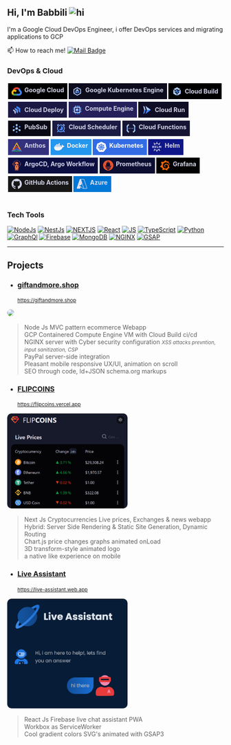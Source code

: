 ## Hi, I'm Babbili <img src="https://user-images.githubusercontent.com/1303154/88677602-1635ba80-d120-11ea-84d8-d263ba5fc3c0.gif" width="auto" height="18px" alt="hi">

I'm a Google Cloud DevOps Engineer, i offer DevOps services and migrating applications to GCP

📫 How to reach me! [![Mail Badge](https://img.shields.io/badge/-babbili.dxb@gmail.com-ffffff?style=flat&labelColor=ffffff&logo=gmail&logoColor=ff3838)](mailto:babbili.dxb@gmail.com)


### DevOps & Cloud



 <div align="left" style="display: flex; flex-wrap: wrap; align-items: center;" >


<div style="display:flex; gap:.4rem; padding:.4rem .5rem; background-color:#000; max-width:fit-content; font-weight: bold; color: hsl(236, 30%, 86%); margin: 0.2rem 0.1rem"><svg xmlns="http://www.w3.org/2000/svg" width="24" height="24" viewBox="0 0 333334 268125" shape-rendering="geometricPrecision" text-rendering="geometricPrecision" image-rendering="optimizeQuality" fill-rule="evenodd" clip-rule="evenodd"><path d="M212126 74104l10677 183 29010-29011 1406-12291C229395 11715 198568-27 166631 1 106527 1 55798 40897 40782 96293c3167-2209 9937-552 9937-552l57969-9531s2979-4932 4489-4687c13706-15059 33128-23638 53489-23630 17188 36 33021 6109 45459 16156v56h1z" fill="#ea4335"/><path d="M292553 96355c-6735-24844-20615-46781-39349-63422l-41078 41078c16459 13281 27016 33604 27016 56354v7250c19984 0 36219 16271 36219 36219 0 19984-16271 36219-36219 36219h-72438l-7250 7292v43469l7250 7213h72438c51989-73 94115-42198 94193-94187-37-32057-16146-60417-40781-77479v-5z" fill="#4285f4"/><path d="M94193 268125h72396v-58020H94193c-5144 1-10227-1104-14906-3240l-10453 3203-29010 29010-2541 9792c16348 12472 36343 19224 56906 19214l5 41z" fill="#34a853"/><path d="M94193 79688C42204 79813 73 121938 0 173928c0 30589 14652 57787 37323 75016l41999-42000c-12984-5856-21337-18772-21349-33016 0-19984 16271-36219 36219-36219 14687 0 27313 8854 33021 21355l42000-42000c-17224-22672-44427-37323-75015-37323l-5-53z" fill="#fbbc05"/></svg>Google Cloud</div>

<div style="display:flex; gap:.4rem; padding:.4rem .5rem; background-color: hsl(241, 42%, 8%); max-width:fit-content; font-weight: bold; color: hsl(236, 30%, 86%); margin: 0.2rem 0.1rem"><svg xmlns="http://www.w3.org/2000/svg" width="24px" height="24px" viewBox="0 0 24 24"><title>Google Kubernetes Engine</title><g data-name="Product Icons"><g ><polygon fill="#4285f4" points="14.68 13.06 19.23 15.69 19.23 16.68 14.29 13.83 14.68 13.06"/><polygon fill="#669df6" points="9.98 13.65 4.77 16.66 4.45 15.86 9.53 12.92 9.98 13.65"/><rect fill="#aecbfa" x="11.55" y="3.29" width="0.86" height="5.78"/><path fill="#aecbfa" d="M3.25,7V17L12,22l8.74-5V7L12,2Zm15.63,8.89L12,19.78,5.12,15.89V8.11L12,4.22l6.87,3.89v7.78Z"/><polygon fill="#aecbfa" points="11.98 11.5 15.96 9.21 11.98 6.91 8.01 9.21 11.98 11.5"/><polygon fill="#669df6" points="11.52 12.3 7.66 10.01 7.66 14.6 11.52 16.89 11.52 12.3"/><polygon fill="#4285f4" points="12.48 12.3 12.48 16.89 16.34 14.6 16.34 10.01 12.48 12.3"/></g></g></svg>Google Kubernetes Engine</div>

<div style="display:flex; align-items: center; gap:.4rem; padding:.4rem .5rem; background-color:#000; max-width:fit-content; font-weight: bold; color: hsl(236, 30%, 86%); margin: 0.2rem 0.1rem"><svg xmlns="http://www.w3.org/2000/svg" width="24px" height="24px" viewBox="0 0 24 24"><title>Google Cloud Build ci/cd</title><g data-name="Product Icons"><g ><g ><g ><polygon fill="#4285f4" points="12.15 16.24 15.67 14.21 15.67 10.15 14.49 9.46 10.97 15.56 12.15 16.24"/><polygon fill="#669df6" points="8.63 10.15 8.63 14.21 9.81 14.89 13.34 8.8 12.15 8.11 8.63 10.15"/></g></g></g><polygon fill="#aecbfa" points="11.46 17.45 7.24 15.01 7.24 10.15 3.49 7.98 3.49 17.18 11.46 21.78 11.46 17.45"/><polygon fill="#aecbfa" points="7.93 8.95 12.15 6.51 16.37 8.95 20.13 6.78 12.15 2.17 4.17 6.78 7.93 8.95"/><polygon fill="#aecbfa" points="17.06 15.01 12.84 17.45 12.84 21.78 20.82 17.18 20.82 7.98 17.06 10.15 17.06 15.01"/></g></svg>Cloud Build</div>



<div style="display:flex; align-items: center; gap:.4rem; padding:.4rem .5rem; background-color: hsl(246, 48%, 18%); max-width:fit-content; font-weight: bold; color: hsl(236, 30%, 86%); margin: 0.2rem 0.1rem"><svg xmlns="http://www.w3.org/2000/svg" width="24px" height="24px" viewBox="0 0 24 24"><title>Google Cloud Deploy Delivery Pipelines</title>
    <polygon points="20.39 18.24 20.39 8 11.52 2.89 11.52 7.55 16.37 10.32 16.35 15.91 20.39 18.24" style="fill:#4285f4"/>
    <polygon points="14.79 19.86 14.79 11.23 7.33 6.92 7.33 10.94 11.34 13.23 11.32 17.85 14.79 19.86" style="fill:#669df6"/>
    <polygon points="9.76 21.15 9.76 14.14 3.69 10.64 3.69 14 6.86 15.81 6.84 19.47 9.76 21.15" style="fill:#aecbfa"/>
</svg>Cloud Deploy</div>



<div style="display:flex; gap:.4rem; padding:.4rem .5rem; background-color: hsl(246, 48%, 24%); max-width:fit-content; font-weight: bold; color: hsl(236, 30%, 86%); margin: 0.2rem 0.1rem"><svg xmlns="http://www.w3.org/2000/svg" width="24px" height="24px" viewBox="0 0 24 24"><title>Google Compute Engine</title><g data-name="Product Icons"><rect fill="#aecbfa" x="9" y="9" width="6" height="6"/><rect fill="#669df6" x="11" y="2" width="2" height="4"/><rect fill="#669df6" x="7" y="2" width="2" height="4"/><rect fill="#669df6" x="15" y="2" width="2" height="4"/><rect fill="#4285f4" x="11" y="18" width="2" height="4"/><rect fill="#4285f4" x="7" y="18" width="2" height="4"/><rect fill="#4285f4" x="15" y="18" width="2" height="4"/><rect fill="#4285f4" x="19" y="10" width="2" height="4" transform="translate(8 32) rotate(-90)"/><rect fill="#4285f4" x="19" y="14" width="2" height="4" transform="translate(4 36) rotate(-90)"/><rect fill="#4285f4" x="19" y="6" width="2" height="4" transform="translate(12 28) rotate(-90)"/><rect fill="#669df6" x="3" y="10" width="2" height="4" transform="translate(-8 16) rotate(-90)"/><rect fill="#669df6" x="3" y="14" width="2" height="4" transform="translate(-12 20) rotate(-90)"/><rect fill="#669df6" x="3" y="6" width="2" height="4" transform="translate(-4 12) rotate(-90)"/><path fill="#aecbfa" d="M5,5V19H19V5ZM17,17H7V7H17Z"/><polygon fill="#669df6" points="9 15 15 15 12 12 9 15"/><polygon fill="#4285f4" points="12 12 15 15 15 9 12 12"/></g></svg>Compute Engine</div>


<div style="display:flex; align-items: center; gap:.4rem; padding:.4rem .5rem; background-color: hsl(246, 48%, 10%); max-width:fit-content; font-weight: bold; color: hsl(236, 30%, 86%); margin: 0.2rem 0.1rem"><svg xmlns="http://www.w3.org/2000/svg" width="24px" height="24px" viewBox="0 0 24 24"><title>Serverless Google Cloud Run services, Cloud Run Jobs</title><g data-name="Product Icons"><g ><polygon fill="#aecbfa" points="8.9 2.63 12.02 12 21.38 12 8.9 2.63"/><polygon fill="#4285f4" points="21.38 12 12.02 12 8.9 21.38 21.38 12"/><polygon fill="#4285f4" points="3.44 21.38 6.57 19.81 8.9 12 5.78 12 3.44 21.38"/><polygon fill="#aecbfa" points="3.44 2.63 5.78 12 8.9 12 6.57 4.19 3.44 2.63"/></g></g></svg>Cloud Run</div>

<div style="display:flex; gap:.4rem; padding:.4rem .5rem; background-color: hsl(241, 43%, 6%); max-width:fit-content; font-weight: bold; color: hsl(236, 30%, 86%); margin: 0.2rem 0.1rem"><svg xmlns="http://www.w3.org/2000/svg" xmlns:xlink="http://www.w3.org/1999/xlink" width="24px" height="24px" viewBox="0 0 24 24"><defs><filter id="luminosity-noclip" x="4.64" y="4.19" width="14.73" height="12.76" filterUnits="userSpaceOnUse" color-interpolation-filters="sRGB"><feFlood flood-color="#fff" result="bg"/><feBlend in="SourceGraphic" in2="bg"/></filter><mask id="mask" x="4.64" y="4.19" width="14.73" height="12.76" maskUnits="userSpaceOnUse"><circle filter="url(#luminosity-noclip)" cx="12" cy="12.23" r="3.58"/></mask></defs><title>Google Cloud PubSub realtime streaming messaging system</title><g data-name="Product Icons"><circle fill="#669df6" cx="18.97" cy="8.21" r="1.72"/><circle fill="#669df6" cx="5.03" cy="8.21" r="1.72"/><circle fill="#669df6" cx="12" cy="20.28" r="1.72"/><g mask="url(#mask)"><rect fill="#4285f4" x="14.69" y="10.22" width="1.59" height="8.04" transform="matrix(0.5, -0.87, 0.87, 0.5, -4.59, 20.53)"/><rect fill="#4285f4" x="4.49" y="13.45" width="8.04" height="1.59" transform="translate(-5.98 6.17) rotate(-30)"/><rect fill="#4285f4" x="11.2" y="4.19" width="1.59" height="8.04"/></g><circle fill="#aecbfa" cx="12" cy="12.23" r="2.78"/><circle fill="#aecbfa" cx="5.03" cy="16.25" r="2.19"/><circle fill="#aecbfa" cx="18.97" cy="16.25" r="2.19"/><circle fill="#aecbfa" cx="12" cy="4.19" r="2.19"/></g></svg>PubSub</div>


<div style="display:flex; gap:.4rem; padding:.4rem .5rem; background-color: hsl(241, 43%, 18%); max-width:fit-content; font-weight: bold; color: hsl(236, 30%, 86%); margin: 0.2rem 0.1rem"><svg xmlns="http://www.w3.org/2000/svg" width="24px" height="24px" viewBox="0 0 24 24"><title>Google Cloud Scheduler</title><g data-name="Product Icons"><path fill="#669df6" d="M20,21a1,1,0,0,1-.7-.29l-2-2a1,1,0,0,1,1.41-1.41l2,2a1,1,0,0,1,0,1.41A1,1,0,0,1,20,21Z"/><path fill="#669df6" d="M4,21a1,1,0,0,1-.7-1.71l2-2a1,1,0,0,1,1.42,0,1,1,0,0,1,0,1.41l-2,2A1,1,0,0,1,4,21Z"/><path fill="#4285f4" d="M5.47,17.13,4.25,18.35a11.13,11.13,0,0,0,1.42,1.41l1.22-1.22Z"/><path fill="#4285f4" d="M19.73,18.31l-1-1a1.19,1.19,0,0,0-.23-.16l-1.34,1.34a1.19,1.19,0,0,0,.16.23l1,1A11.13,11.13,0,0,0,19.73,18.31Z"/><g data-name="colored-32/scheduler"><rect fill="none" width="24" height="24"/><g ><g ><path fill="#669df6" d="M12,21a9,9,0,1,1,9-9A9,9,0,0,1,12,21Zm0-2a7,7,0,1,0-7-7A7,7,0,0,0,12,19Z"/><path id="Oval" fill="#4285f4" d="M12,17a5,5,0,0,0,5-5,5,5,0,0,0-5-5v5L7.92,14.91A5,5,0,0,0,12,17Z"/></g></g></g><path fill="#aecbfa" d="M4,6.07a1,1,0,0,1-.71-1.71l2-2a1,1,0,0,1,1.42,0,1,1,0,0,1,0,1.41l-2,2A1,1,0,0,1,4,6.07Z"/><path fill="#aecbfa" d="M20,6.07a1,1,0,0,1-.71-.3l-2-2a1,1,0,0,1,0-1.41,1,1,0,0,1,1.42,0l2,2A1,1,0,0,1,20,6.07Z"/></g></svg>Cloud Scheduler</div>


<div style="display:flex; gap:.4rem; padding:.4rem .5rem; background-color: hsl(241, 43%, 14%); max-width:fit-content; font-weight: bold; color: hsl(236, 30%, 86%); margin: 0.2rem 0.1rem"><svg xmlns="http://www.w3.org/2000/svg" width="24px" height="24px" viewBox="0 0 24 24"><title>Servereless Google Cloud Functions</title><g data-name="Product Icons"><g data-name="colored-32/functions"><g ><polygon fill="#669df6" points="2 15.56 5 18 5 6 2 8.43 2 15.56"/><polygon fill="#4285f4" points="2 10 5 8 5 6 2 10"/><polygon fill="#4285f4" points="5 18 5 16 2 14 5 18"/><polygon fill="#aecbfa" points="8 20 2 14 2 18 6 22 8 20"/></g></g><polygon fill="#aecbfa" points="5.99 2.01 2 6 2.01 10 7.99 4.01 5.99 2.01"/><g data-name="colored-32/functions"><g data-name="Shape"><polygon fill="#669df6" points="22 8.45 19 6.01 19 18.01 22 15.59 22 8.45"/><polygon fill="#4285f4" points="22 14.01 19 16.01 19 18.01 22 14.01"/><polygon fill="#4285f4" points="19 6.01 19 8.01 22 10.01 19 6.01"/><polygon fill="#aecbfa" points="16 4.01 22 10.01 22 6.01 18 2.01 16 4.01"/></g></g><polygon fill="#aecbfa" points="18.01 22 22 18.01 21.99 14.01 16.01 20 18.01 22"/><circle id="Oval" fill="#aecbfa" cx="8" cy="12" r="1"/><circle id="Oval-2" data-name="Oval" fill="#aecbfa" cx="12" cy="12" r="1"/><circle id="Oval-3" data-name="Oval" fill="#aecbfa" cx="15.99" cy="12" r="1"/></g></svg>Cloud Functions</div>



<div style="display:flex; gap:.4rem; padding:.4rem .5rem; background-color: hsl(241, 43%, 34%); max-width:fit-content; font-weight: bold; color: hsl(236, 30%, 86%); margin: 0.2rem 0.1rem"><svg version="1.1" id="Layer_1" xmlns="http://www.w3.org/2000/svg" xmlns:xlink="http://www.w3.org/1999/xlink" x="0px" y="0px" width="24px" height="24px" viewBox="0 0 24 24" style="enable-background:new 0 0 24 24;" xml:space="preserve"><title>Multi-cloud Kubernetes Engine</title>
<polygon fill="#FEBC00" points="6,15.8 12,5.3 18,15.8 23,20.8 23.2,21 23.2,21 12,1.6 0.8,21 0.8,21 1,20.8 "/>
<g>
	<g>
		<polygon fill="#EE3C2B" points="12,9.7 1,20.8 5.6,18.7 12,12.3 18.4,18.7 23,20.8 "/>
	</g>
</g>
<polygon fill="#2BAA4F" points="6,20.6 1.8,22.4 22.2,22.4 18,20.6 "/>
<polygon fill="#3982F8" points="23,20.8 12,15.8 1,20.8 0,22.4 1.8,22.4 12,17.8 22.2,22.4 24,22.4 "/>
</svg>Anthos</div>


<div style="display:flex; gap:.4rem; padding:.4rem .5rem; background-color: #2496ED; max-width:fit-content; font-weight: bold; color: hsl(236, 30%, 97%); margin: 0.2rem 0.1rem"><svg width="24" height="24" viewBox="0 0 24 24" xmlns="http://www.w3.org/2000/svg"><title>Docker</title><path fill="hsl(236, 30%, 97%)" d="M13.983 11.078h2.119a.186.186 0 00.186-.185V9.006a.186.186 0 00-.186-.186h-2.119a.185.185 0 00-.185.185v1.888c0 .102.083.185.185.185m-2.954-5.43h2.118a.186.186 0 00.186-.186V3.574a.186.186 0 00-.186-.185h-2.118a.185.185 0 00-.185.185v1.888c0 .102.082.185.185.185m0 2.716h2.118a.187.187 0 00.186-.186V6.29a.186.186 0 00-.186-.185h-2.118a.185.185 0 00-.185.185v1.887c0 .102.082.185.185.186m-2.93 0h2.12a.186.186 0 00.184-.186V6.29a.185.185 0 00-.185-.185H8.1a.185.185 0 00-.185.185v1.887c0 .102.083.185.185.186m-2.964 0h2.119a.186.186 0 00.185-.186V6.29a.185.185 0 00-.185-.185H5.136a.186.186 0 00-.186.185v1.887c0 .102.084.185.186.186m5.893 2.715h2.118a.186.186 0 00.186-.185V9.006a.186.186 0 00-.186-.186h-2.118a.185.185 0 00-.185.185v1.888c0 .102.082.185.185.185m-2.93 0h2.12a.185.185 0 00.184-.185V9.006a.185.185 0 00-.184-.186h-2.12a.185.185 0 00-.184.185v1.888c0 .102.083.185.185.185m-2.964 0h2.119a.185.185 0 00.185-.185V9.006a.185.185 0 00-.184-.186h-2.12a.186.186 0 00-.186.186v1.887c0 .102.084.185.186.185m-2.92 0h2.12a.185.185 0 00.184-.185V9.006a.185.185 0 00-.184-.186h-2.12a.185.185 0 00-.184.185v1.888c0 .102.082.185.185.185M23.763 9.89c-.065-.051-.672-.51-1.954-.51-.338.001-.676.03-1.01.087-.248-1.7-1.653-2.53-1.716-2.566l-.344-.199-.226.327c-.284.438-.49.922-.612 1.43-.23.97-.09 1.882.403 2.661-.595.332-1.55.413-1.744.42H.751a.751.751 0 00-.75.748 11.376 11.376 0 00.692 4.062c.545 1.428 1.355 2.48 2.41 3.124 1.18.723 3.1 1.137 5.275 1.137.983.003 1.963-.086 2.93-.266a12.248 12.248 0 003.823-1.389c.98-.567 1.86-1.288 2.61-2.136 1.252-1.418 1.998-2.997 2.553-4.4h.221c1.372 0 2.215-.549 2.68-1.009.309-.293.55-.65.707-1.046l.098-.288Z"/></svg>Docker</div>

<div style="display:flex; gap:.4rem; padding:.4rem .5rem; background-color: #326CE5; max-width:fit-content; font-weight: bold; color: #fff; margin: 0.2rem 0.1rem"><svg with="24px" height="24px" viewBox="0 0 24 24" xmlns="http://www.w3.org/2000/svg"><title>Kubernetes</title><path fill="#fff" d="M10.204 14.35l.007.01-.999 2.413a5.171 5.171 0 0 1-2.075-2.597l2.578-.437.004.005a.44.44 0 0 1 .484.606zm-.833-2.129a.44.44 0 0 0 .173-.756l.002-.011L7.585 9.7a5.143 5.143 0 0 0-.73 3.255l2.514-.725.002-.009zm1.145-1.98a.44.44 0 0 0 .699-.337l.01-.005.15-2.62a5.144 5.144 0 0 0-3.01 1.442l2.147 1.523.004-.002zm.76 2.75l.723.349.722-.347.18-.78-.5-.623h-.804l-.5.623.179.779zm1.5-3.095a.44.44 0 0 0 .7.336l.008.003 2.134-1.513a5.188 5.188 0 0 0-2.992-1.442l.148 2.615.002.001zm10.876 5.97l-5.773 7.181a1.6 1.6 0 0 1-1.248.594l-9.261.003a1.6 1.6 0 0 1-1.247-.596l-5.776-7.18a1.583 1.583 0 0 1-.307-1.34L2.1 5.573c.108-.47.425-.864.863-1.073L11.305.513a1.606 1.606 0 0 1 1.385 0l8.345 3.985c.438.209.755.604.863 1.073l2.062 8.955c.108.47-.005.963-.308 1.34zm-3.289-2.057c-.042-.01-.103-.026-.145-.034-.174-.033-.315-.025-.479-.038-.35-.037-.638-.067-.895-.148-.105-.04-.18-.165-.216-.216l-.201-.059a6.45 6.45 0 0 0-.105-2.332 6.465 6.465 0 0 0-.936-2.163c.052-.047.15-.133.177-.159.008-.09.001-.183.094-.282.197-.185.444-.338.743-.522.142-.084.273-.137.415-.242.032-.024.076-.062.11-.089.24-.191.295-.52.123-.736-.172-.216-.506-.236-.745-.045-.034.027-.08.062-.111.088-.134.116-.217.23-.33.35-.246.25-.45.458-.673.609-.097.056-.239.037-.303.033l-.19.135a6.545 6.545 0 0 0-4.146-2.003l-.012-.223c-.065-.062-.143-.115-.163-.25-.022-.268.015-.557.057-.905.023-.163.061-.298.068-.475.001-.04-.001-.099-.001-.142 0-.306-.224-.555-.5-.555-.275 0-.499.249-.499.555l.001.014c0 .041-.002.092 0 .128.006.177.044.312.067.475.042.348.078.637.056.906a.545.545 0 0 1-.162.258l-.012.211a6.424 6.424 0 0 0-4.166 2.003 8.373 8.373 0 0 1-.18-.128c-.09.012-.18.04-.297-.029-.223-.15-.427-.358-.673-.608-.113-.12-.195-.234-.329-.349-.03-.026-.077-.062-.111-.088a.594.594 0 0 0-.348-.132.481.481 0 0 0-.398.176c-.172.216-.117.546.123.737l.007.005.104.083c.142.105.272.159.414.242.299.185.546.338.743.522.076.082.09.226.1.288l.16.143a6.462 6.462 0 0 0-1.02 4.506l-.208.06c-.055.072-.133.184-.215.217-.257.081-.546.11-.895.147-.164.014-.305.006-.48.039-.037.007-.09.02-.133.03l-.004.002-.007.002c-.295.071-.484.342-.423.608.061.267.349.429.645.365l.007-.001.01-.003.129-.029c.17-.046.294-.113.448-.172.33-.118.604-.217.87-.256.112-.009.23.069.288.101l.217-.037a6.5 6.5 0 0 0 2.88 3.596l-.09.218c.033.084.069.199.044.282-.097.252-.263.517-.452.813-.091.136-.185.242-.268.399-.02.037-.045.095-.064.134-.128.275-.034.591.213.71.248.12.556-.007.69-.282v-.002c.02-.039.046-.09.062-.127.07-.162.094-.301.144-.458.132-.332.205-.68.387-.897.05-.06.13-.082.215-.105l.113-.205a6.453 6.453 0 0 0 4.609.012l.106.192c.086.028.18.042.256.155.136.232.229.507.342.84.05.156.074.295.145.457.016.037.043.09.062.129.133.276.442.402.69.282.247-.118.341-.435.213-.71-.02-.039-.045-.096-.065-.134-.083-.156-.177-.261-.268-.398-.19-.296-.346-.541-.443-.793-.04-.13.007-.21.038-.294-.018-.022-.059-.144-.083-.202a6.499 6.499 0 0 0 2.88-3.622c.064.01.176.03.213.038.075-.05.144-.114.28-.104.266.039.54.138.87.256.154.06.277.128.448.173.036.01.088.019.13.028l.009.003.007.001c.297.064.584-.098.645-.365.06-.266-.128-.537-.423-.608zM16.4 9.701l-1.95 1.746v.005a.44.44 0 0 0 .173.757l.003.01 2.526.728a5.199 5.199 0 0 0-.108-1.674A5.208 5.208 0 0 0 16.4 9.7zm-4.013 5.325a.437.437 0 0 0-.404-.232.44.44 0 0 0-.372.233h-.002l-1.268 2.292a5.164 5.164 0 0 0 3.326.003l-1.27-2.296h-.01zm1.888-1.293a.44.44 0 0 0-.27.036.44.44 0 0 0-.214.572l-.003.004 1.01 2.438a5.15 5.15 0 0 0 2.081-2.615l-2.6-.44-.004.005z"/></svg>Kubernetes</div>


<div style="display:flex; gap:.4rem; padding:.4rem .5rem; background-color: #0F1689; max-width:fit-content; font-weight: bold; color: hsl(236, 30%, 88%); margin: 0.2rem 0.1rem"><svg width="24" height="24" viewBox="0 0 24 24" xmlns="http://www.w3.org/2000/svg"><title>Helm</title><path fill="hsl(236, 30%, 88%)" d="M12.337 0c-.475 0-.861 1.016-.861 2.269 0 .527.069 1.011.183 1.396a8.514 8.514 0 0 0-3.961 1.22 5.229 5.229 0 0 0-.595-1.093c-.606-.866-1.34-1.436-1.79-1.43a.381.381 0 0 0-.217.066c-.39.273-.123 1.326.596 2.353.267.381.559.705.84.948a8.683 8.683 0 0 0-1.528 1.716h1.734a7.179 7.179 0 0 1 5.381-2.421 7.18 7.18 0 0 1 5.382 2.42h1.733a8.687 8.687 0 0 0-1.32-1.53c.35-.249.735-.643 1.078-1.133.719-1.027.986-2.08.596-2.353a.382.382 0 0 0-.217-.065c-.45-.007-1.184.563-1.79 1.43a4.897 4.897 0 0 0-.676 1.325 8.52 8.52 0 0 0-3.899-1.42c.12-.39.193-.887.193-1.429 0-1.253-.386-2.269-.862-2.269zM1.624 9.443v5.162h1.358v-1.968h1.64v1.968h1.357V9.443H4.62v1.838H2.98V9.443zm5.912 0v5.162h3.21v-1.108H8.893v-.95h1.64v-1.142h-1.64v-.84h1.853V9.443zm4.698 0v5.162h3.218v-1.362h-1.86v-3.8zm4.706 0v5.162h1.364v-2.643l1.357 1.225 1.35-1.232v2.65h1.365V9.443h-.614l-2.1 1.914-2.109-1.914zm-11.82 7.28a8.688 8.688 0 0 0 1.412 1.548 5.206 5.206 0 0 0-.841.948c-.719 1.027-.985 2.08-.596 2.353.39.273 1.289-.338 2.007-1.364a5.23 5.23 0 0 0 .595-1.092 8.514 8.514 0 0 0 3.961 1.219 5.01 5.01 0 0 0-.183 1.396c0 1.253.386 2.269.861 2.269.476 0 .862-1.016.862-2.269 0-.542-.072-1.04-.193-1.43a8.52 8.52 0 0 0 3.9-1.42c.121.4.352.865.675 1.327.719 1.026 1.617 1.637 2.007 1.364.39-.273.123-1.326-.596-2.353-.343-.49-.727-.885-1.077-1.135a8.69 8.69 0 0 0 1.202-1.36h-1.771a7.174 7.174 0 0 1-5.227 2.252 7.174 7.174 0 0 1-5.226-2.252z"/></svg>Helm</div>

<div style="display:flex; gap:.4rem; padding:.4rem .5rem; background-color: hsl(237, 70%, 15%); max-width:fit-content; font-weight: bold; color: hsl(236, 30%, 86%); margin: 0.2rem 0.1rem"><svg width="24" height="24" viewBox="0 0 24 24" xmlns="http://www.w3.org/2000/svg"><title>Argo</title><path fill="#EF7B4D" d="M12.581 0c.436.037.871.1 1.299.186 1.679.383 3.121 1.213 4.382 2.365 1.161 1.06 1.917 2.372 2.335 3.881.089.321.216.56.586.624.205.035.238.245.239.43.003.646.002 1.294.002 1.94l-.002 1.21c-.001.356-.116.479-.466.474-.211-.003-.293.119-.344.291-.146.489-.33.966-.552 1.426-.818 1.682-2.084 2.938-3.688 3.87-.077.045-.155.088-.233.131-.252.137-.258.146-.155.415.114.299.358.529.664.625.269.096.553.134.827.21a.672.672 0 0 1 .236.094c-.066.082-.156.067-.231.082-.36.073-.713.184-1.086.17a1.275 1.275 0 0 1-.438-.064c-.114-.045-.152-.006-.176.109a5.354 5.354 0 0 0-.084.92c-.015.617-.071 1.23-.112 1.844-.042.598-.018.651.558.842.281.094.563.187.842.286.069.024.15.038.192.117-.04.057-.098.035-.146.035-.493.003-.985.005-1.478.001-.524-.005-.806-.282-.845-.803-.055-.762-.12-1.524-.182-2.286a.947.947 0 0 0-.026-.12c-.079.455-.065.879-.084 1.298-.023.528-.008 1.057-.007 1.584 0 .27.086.388.335.483.359.135.711.295 1.114.262.141-.012.276.062.402.129.032.017.073.033.069.073-.004.043-.049.047-.084.045-.657-.019-1.317.065-1.972-.028-.323-.046-.533-.236-.631-.552-.094-.303-.114-.617-.137-.93-.046-.626-.078-1.253-.116-1.88a.222.222 0 0 0-.061-.171.282.282 0 0 0-.031.193c-.002.956-.002 1.911-.001 2.866 0 .388.123.575.494.708.481.172.976.298 1.47.423.11.028.225.047.242.192h-1.852c-.051-.01-.103-.022-.155-.03-.701-.1-1.001-.372-1.143-1.042l-.067-.331-.226-1.103c-.069.12-.118.25-.144.386-.083.399-.151.802-.243 1.2-.113.493-.444.763-.932.857l-.33.063H8.558c.057-.171.216-.185.355-.221.476-.127.96-.223 1.417-.409a.603.603 0 0 0 .397-.521c.058-.435.002-.865-.013-1.296a1.528 1.528 0 0 0-.078-.315.405.405 0 0 0-.071.207c-.026.296-.049.591-.075.886-.038.432-.273.716-.679.81a1.702 1.702 0 0 1-.37.045c-.557.003-1.115-.001-1.673-.005-.048 0-.109.019-.148-.065.178-.103.377-.168.582-.187a5.67 5.67 0 0 0 .939-.193c.42-.114.522-.249.512-.687-.023-.931-.091-1.86-.069-2.791.004-.184.001-.368.001-.551a2.387 2.387 0 0 0-.05.385 40.299 40.299 0 0 1-.186 2.623c-.052.513-.296.748-.804.805-.446.051-.889.002-1.332-.02-.108-.006-.234.012-.339-.064.043-.066.106-.07.16-.087.362-.115.725-.224 1.086-.344.246-.081.35-.235.355-.492a2.241 2.241 0 0 0-.003-.232 45.315 45.315 0 0 1-.105-2.149 5.487 5.487 0 0 0-.035-.478c-.024-.188-.131-.287-.295-.258-.505.092-.99-.006-1.473-.139-.059-.016-.134-.007-.178-.088a.986.986 0 0 1 .285-.09c.255-.052.507-.121.753-.208.312-.112.564-.347.695-.651.089-.203.056-.317-.112-.398-1.418-.683-2.512-1.73-3.391-3.017a8.152 8.152 0 0 1-1.123-2.447c-.067-.246-.156-.3-.383-.26-.306.053-.401.006-.535-.273v-3.49c.144-.303.205-.341.534-.329.235.01.247-.004.309-.242.396-1.508 1.082-2.861 2.171-3.988C6.9 1.42 8.523.631 10.34.203c.456-.108.922-.15 1.387-.203h.854Zm7.974 8.948a7.34 7.34 0 0 0-.048-.938 8.353 8.353 0 0 0-.099-.65c-.598-2.964-2.344-5.02-5.051-6.268-1.553-.715-3.21-.835-4.878-.511-3.248.633-5.396 2.583-6.539 5.652-.436 1.173-.495 2.406-.37 3.65.087.935.339 1.846.745 2.694.585 1.213 1.444 2.207 2.477 3.058.343.286.719.528 1.121.719.235.111.247.105.245-.146.006-.16.003-.32-.009-.48-.125-1.02-.142-2.045-.169-3.069a.392.392 0 0 0-.184-.353c-.385-.268-.713-.592-.921-1.019-.474-.97-.372-2.361.813-3.215.136-.097.217-.19.198-.373a1.724 1.724 0 0 1 .031-.442c.177-1.187.748-2.138 1.722-2.84.68-.492 1.442-.772 2.286-.782.483-.007.953.11 1.414.244 1.609.467 2.846 2.07 2.845 3.697a.64.64 0 0 0 .268.565c.463.371.821.83.943 1.426.22 1.077-.083 1.982-.979 2.634-.266.194-.347.406-.333.698.002.047 0 .095-.002.142l-.062 1.439c-.025.586-.138 1.165-.117 1.754.008.223.006.226.201.128a7.46 7.46 0 0 0 2.393-1.903c1.32-1.577 2.074-3.372 2.059-5.511ZM9.117 12.102c1.489.021 2.443-1.578 1.716-2.879a1.937 1.937 0 0 0-1.699-.991c-1.094-.004-1.954.822-1.958 1.881-.005 1.148.813 1.985 1.941 1.989Zm5.794 0c1.101.002 1.935-.823 1.935-1.917 0-1.091-.846-1.949-1.92-1.947-1.064.003-1.94.866-1.943 1.915-.003 1.105.831 1.948 1.928 1.949Zm-1.472 1.937c-.208.128-.407.277-.63.384-.536.257-1.063.257-1.579-.048-.158-.094-.308-.201-.464-.298-.047-.028-.092-.103-.15-.062-.044.03-.01.1-.001.151.037.179.064.362.082.544.027.565.293.992.742 1.31a.984.984 0 0 0 .791.186c.565-.119 1.025-.614 1.124-1.218.043-.266.005-.544.109-.803a.133.133 0 0 0-.024-.146Zm-8.78-4.92c-.012-1.102.143-2.055.54-2.961.633-1.443 1.642-2.553 2.98-3.374a.378.378 0 0 1 .459.067c.06.06.036.118.01.178a1.09 1.09 0 0 1-.48.51c-1.079.639-1.829 1.571-2.357 2.688a6.325 6.325 0 0 0-.618 2.986c.055 1.309.439 2.516 1.213 3.588.088.104.148.23.173.365.01.08.059.168-.031.228a.312.312 0 0 1-.288.041.502.502 0 0 1-.234-.185c-.72-.979-1.193-2.056-1.331-3.273-.036-.326-.004-.653-.036-.858ZM8.94 2.34a.373.373 0 0 1 .378-.382c.211.001.409.226.416.473.004.138-.309.39-.476.386-.189-.005-.318-.2-.318-.477Zm-.465 7.48a.609.609 0 0 1 .586-.631c.38-.003.671.271.675.633.004.356-.27.622-.639.621-.38-.002-.621-.241-.622-.623Zm6.496.623c-.381-.002-.625-.255-.621-.646a.635.635 0 0 1 .596-.613.656.656 0 0 1 .669.643c.001.354-.275.618-.644.616Z"/></svg>ArgoCD, Argo Workflow</div>


<div style="display:flex; gap:.4rem; padding:.4rem .5rem; background-color: hsl(237, 60%, 12%); max-width:fit-content; font-weight: bold; color: hsl(236, 30%, 86%); margin: 0.2rem 0.1rem"><svg with="24" height="24" viewBox="0 0 24 24" xmlns="http://www.w3.org/2000/svg"><title>Prometheus</title><path fill="#E6522C" d="M12 0C5.373 0 0 5.372 0 12c0 6.627 5.373 12 12 12s12-5.373 12-12c0-6.628-5.373-12-12-12zm0 22.46c-1.885 0-3.414-1.26-3.414-2.814h6.828c0 1.553-1.528 2.813-3.414 2.813zm5.64-3.745H6.36v-2.046h11.28v2.046zm-.04-3.098H6.391c-.037-.043-.075-.086-.111-.13-1.155-1.401-1.427-2.133-1.69-2.879-.005-.025 1.4.287 2.395.511 0 0 .513.119 1.262.255-.72-.843-1.147-1.915-1.147-3.01 0-2.406 1.845-4.508 1.18-6.207.648.053 1.34 1.367 1.387 3.422.689-.951.977-2.69.977-3.755 0-1.103.727-2.385 1.454-2.429-.648 1.069.168 1.984.894 4.256.272.854.237 2.29.447 3.201.07-1.892.395-4.652 1.595-5.605-.529 1.2.079 2.702.494 3.424.671 1.164 1.078 2.047 1.078 3.716a4.642 4.642 0 01-1.11 2.996c.792-.149 1.34-.283 1.34-.283l2.573-.502s-.374 1.538-1.81 3.019z"/></svg>Prometheus</div>


<div style="display:flex; gap:.4rem; padding:.4rem .5rem; background-color: #000; max-width:fit-content; font-weight: bold; color: hsl(236, 30%, 86%); margin: 0.2rem 0.1rem"><svg width="24" height="24" viewBox="0 0 24 24" xmlns="http://www.w3.org/2000/svg"><title>Grafana</title><path fill="#F46800" d="M23.02 10.59a8.578 8.578 0 0 0-.862-3.034 8.911 8.911 0 0 0-1.789-2.445c.337-1.342-.413-2.505-.413-2.505-1.292-.08-2.113.4-2.416.62-.052-.02-.102-.044-.154-.064-.22-.089-.446-.172-.677-.247-.231-.073-.47-.14-.711-.197a9.867 9.867 0 0 0-.875-.161C14.557.753 12.94 0 12.94 0c-1.804 1.145-2.147 2.744-2.147 2.744l-.018.093c-.098.029-.2.057-.298.088-.138.042-.275.094-.413.143-.138.055-.275.107-.41.166a8.869 8.869 0 0 0-1.557.87l-.063-.029c-2.497-.955-4.716.195-4.716.195-.203 2.658.996 4.33 1.235 4.636a11.608 11.608 0 0 0-.607 2.635C1.636 12.677.953 15.014.953 15.014c1.926 2.214 4.171 2.351 4.171 2.351.003-.002.006-.002.006-.005.285.509.615.994.986 1.446.156.19.32.371.488.548-.704 2.009.099 3.68.099 3.68 2.144.08 3.553-.937 3.849-1.173a9.784 9.784 0 0 0 3.164.501h.08l.055-.003.107-.002.103-.005.003.002c1.01 1.44 2.788 1.646 2.788 1.646 1.264-1.332 1.337-2.653 1.337-2.94v-.058c0-.02-.003-.039-.003-.06.265-.187.52-.387.758-.6a7.875 7.875 0 0 0 1.415-1.7c1.43.083 2.437-.885 2.437-.885-.236-1.49-1.085-2.216-1.264-2.354l-.018-.013-.016-.013a.217.217 0 0 1-.031-.02c.008-.092.016-.18.02-.27.011-.162.016-.323.016-.48v-.253l-.005-.098-.008-.135a1.891 1.891 0 0 0-.01-.13c-.003-.042-.008-.083-.013-.125l-.016-.124-.018-.122a6.215 6.215 0 0 0-2.032-3.73 6.015 6.015 0 0 0-3.222-1.46 6.292 6.292 0 0 0-.85-.048l-.107.002h-.063l-.044.003-.104.008a4.777 4.777 0 0 0-3.335 1.695c-.332.4-.592.84-.768 1.297a4.594 4.594 0 0 0-.312 1.817l.003.091c.005.055.007.11.013.164a3.615 3.615 0 0 0 .698 1.82 3.53 3.53 0 0 0 1.827 1.282c.33.098.66.14.971.137.039 0 .078 0 .114-.002l.063-.003c.02 0 .041-.003.062-.003.034-.002.065-.007.099-.01.007 0 .018-.003.028-.003l.031-.005.06-.008a1.18 1.18 0 0 0 .112-.02c.036-.008.072-.013.109-.024a2.634 2.634 0 0 0 .914-.415c.028-.02.056-.041.085-.065a.248.248 0 0 0 .039-.35.244.244 0 0 0-.309-.06l-.078.042c-.09.044-.184.083-.283.116a2.476 2.476 0 0 1-.475.096c-.028.003-.054.006-.083.006l-.083.002c-.026 0-.054 0-.08-.002l-.102-.006h-.012l-.024.006c-.016-.003-.031-.003-.044-.006-.031-.002-.06-.007-.091-.01a2.59 2.59 0 0 1-.724-.213 2.557 2.557 0 0 1-.667-.438 2.52 2.52 0 0 1-.805-1.475 2.306 2.306 0 0 1-.029-.444l.006-.122v-.023l.002-.031c.003-.021.003-.04.005-.06a3.163 3.163 0 0 1 1.352-2.29 3.12 3.12 0 0 1 .937-.43 2.946 2.946 0 0 1 .776-.101h.06l.07.002.045.003h.026l.07.005a4.041 4.041 0 0 1 1.635.49 3.94 3.94 0 0 1 1.602 1.662 3.77 3.77 0 0 1 .397 1.414l.005.076.003.075c.002.026.002.05.002.075 0 .024.003.052 0 .07v.065l-.002.073-.008.174a6.195 6.195 0 0 1-.08.639 5.1 5.1 0 0 1-.267.927 5.31 5.31 0 0 1-.624 1.13 5.052 5.052 0 0 1-3.237 2.014 4.82 4.82 0 0 1-.649.066l-.039.003h-.287a6.607 6.607 0 0 1-1.716-.265 6.776 6.776 0 0 1-3.4-2.274 6.75 6.75 0 0 1-.746-1.15 6.616 6.616 0 0 1-.714-2.596l-.005-.083-.002-.02v-.056l-.003-.073v-.096l-.003-.104v-.07l.003-.163c.008-.22.026-.45.054-.678a8.707 8.707 0 0 1 .28-1.355c.128-.444.286-.872.473-1.277a7.04 7.04 0 0 1 1.456-2.1 5.925 5.925 0 0 1 .953-.763c.169-.111.343-.213.524-.306.089-.05.182-.091.273-.135.047-.02.093-.042.138-.062a7.177 7.177 0 0 1 .714-.267l.145-.045c.049-.015.098-.026.148-.041.098-.029.197-.052.296-.076.049-.013.1-.02.15-.033l.15-.032.151-.028.076-.013.075-.01.153-.024c.057-.01.114-.013.171-.023l.169-.021c.036-.003.073-.008.106-.01l.073-.008.036-.003.042-.002c.057-.003.114-.008.171-.01l.086-.006h.023l.037-.003.145-.007a7.999 7.999 0 0 1 1.708.125 7.917 7.917 0 0 1 2.048.68 8.253 8.253 0 0 1 1.672 1.09l.09.077.089.078c.06.052.114.107.171.159.057.052.112.106.166.16.052.055.107.107.159.164a8.671 8.671 0 0 1 1.41 1.978c.012.026.028.052.04.078l.04.078.075.156c.023.051.05.1.07.153l.065.15a8.848 8.848 0 0 1 .45 1.34.19.19 0 0 0 .201.142.186.186 0 0 0 .172-.184c.01-.246.002-.532-.024-.856z"/></svg>Grafana</div>


<div style="display:flex; gap:.4rem; padding:.4rem .5rem; background-color: #181717; max-width:fit-content; font-weight: bold; color: hsl(236, 30%, 86%); margin: 0.2rem 0.1rem"><svg width="24" height="24" viewBox="0 0 24 24" xmlns="http://www.w3.org/2000/svg"><title>GitHub</title><path fill="hsl(236, 30%, 86%)" d="M12 .297c-6.63 0-12 5.373-12 12 0 5.303 3.438 9.8 8.205 11.385.6.113.82-.258.82-.577 0-.285-.01-1.04-.015-2.04-3.338.724-4.042-1.61-4.042-1.61C4.422 18.07 3.633 17.7 3.633 17.7c-1.087-.744.084-.729.084-.729 1.205.084 1.838 1.236 1.838 1.236 1.07 1.835 2.809 1.305 3.495.998.108-.776.417-1.305.76-1.605-2.665-.3-5.466-1.332-5.466-5.93 0-1.31.465-2.38 1.235-3.22-.135-.303-.54-1.523.105-3.176 0 0 1.005-.322 3.3 1.23.96-.267 1.98-.399 3-.405 1.02.006 2.04.138 3 .405 2.28-1.552 3.285-1.23 3.285-1.23.645 1.653.24 2.873.12 3.176.765.84 1.23 1.91 1.23 3.22 0 4.61-2.805 5.625-5.475 5.92.42.36.81 1.096.81 2.22 0 1.606-.015 2.896-.015 3.286 0 .315.21.69.825.57C20.565 22.092 24 17.592 24 12.297c0-6.627-5.373-12-12-12"/></svg>GitHub Actions</div>


<div style="display:flex; gap:.4rem; padding:.4rem .5rem; background-color: #0078D7; max-width:fit-content; font-weight: bold; color: hsl(236, 30%, 90%); margin: 0.2rem 0.1rem"><svg width="24" height="24" viewBox="0 0 24 24" xmlns="http://www.w3.org/2000/svg"><title>Microsoft Azure</title><path fill="hsl(236, 30%, 90%)" d="M22.379 23.343a1.62 1.62 0 0 0 1.536-2.14v.002L17.35 1.76A1.62 1.62 0 0 0 15.816.657H8.184A1.62 1.62 0 0 0 6.65 1.76L.086 21.204a1.62 1.62 0 0 0 1.536 2.139h4.741a1.62 1.62 0 0 0 1.535-1.103l.977-2.892 4.947 3.675c.28.208.618.32.966.32m-3.084-12.531 3.624 10.739a.54.54 0 0 1-.51.713v-.001h-.03a.54.54 0 0 1-.322-.106l-9.287-6.9h4.853m6.313 7.006c.116-.326.13-.694.007-1.058L9.79 1.76a1.722 1.722 0 0 0-.007-.02h6.034a.54.54 0 0 1 .512.366l6.562 19.445a.54.54 0 0 1-.338.684"/></svg>Azure</div>


</div>

<br />

### Tech Tools



 <div align="left">


[![NodeJs](https://img.shields.io/badge/-Node%20JS-3C873A?style=for-the-badge&logo=node.js&logoColor=ffffff)](#)
[![NestJs](https://img.shields.io/badge/-Nest%20JS-e2e2e2?style=for-the-badge&logo=nestjs&logoColor=E0234E)](#)
 [![NEXTJS](https://img.shields.io/badge/-NEXT%20JS-191826?style=for-the-badge&logo=next.js&logoColor=fff)](#)
 [![React](https://img.shields.io/badge/-React-61DBFB?style=for-the-badge&logo=react&logoColor=000)](#)
 [![JS](https://img.shields.io/badge/-JavaScript-000000?style=for-the-badge&logo=JavaScript&logoColor=F7DF1E)](#)
 [![TypeScript](https://img.shields.io/badge/-TypeScript-000000?style=for-the-badge&logo=TypeScript&logoColor=3178C6)](#)
 [![Python](https://img.shields.io/badge/-Python-000000?style=for-the-badge&logo=Python&logoColor=3776AB)](#)
 [![GraphQl](https://img.shields.io/badge/-GraphQl-e535ab?style=for-the-badge&logo=graphql&logoColor=ffffff)](#)
 [![Firebase](https://img.shields.io/badge/-Firebase-343c46?style=for-the-badge&logo=firebase&logoColor=FFCA28)](#)
 [![MongoDB](https://img.shields.io/badge/-MongoDB-47A248?style=for-the-badge&logo=mongodb&logoColor=fff)](#)
 [![NGINX](https://img.shields.io/badge/-NGINX-009639?style=for-the-badge&logo=nginx&logoColor=fff)](#)
[![GSAP](https://img.shields.io/badge/-GSAP%203-88CE02?style=for-the-badge&logo=greensock&logoColor=ffffff)](#)
</div>


___


## Projects

- ### [giftandmore.shop](https://giftandmore.shop)
  <small>https://giftandmore.shop</small><br />

<img src="https://www.giftandmore.shop/img/search-engine-img.jpg" width="280px" height="auto" style="border-radius: 10px;" />

> Node Js MVC pattern ecommerce Webapp <br />
> GCP Containered Compute Engine VM with Cloud Build ci/cd <br />
> NGINX server with Cyber security configuration  <small> *XSS attacks prevntion, input sanitization, CSP*</small><br />
> PayPal server-side integration<br />
> Pleasant mobile responsive UX/UI, animation on scroll<br />
> SEO through code, ld+JSON schema.org markups


- ### [FLIPCOINS](https://flipcoins.vercel.app/) 
  <small>https://flipcoins.vercel.app</small><br />

<img src="./img/flipcoins.png" width="280px" height="auto" style="border-radius: 10px;" />

>Next Js Cryptocurrencies Live prices, Exchanges & news webapp<br />
>Hybrid: Server Side Rendering & Static Site Generation, Dynamic Routing<br />
>Chart.js price changes graphs animated onLoad<br />
>3D transform-style animated logo<br />
>a native like experience on mobile
 

- ### [Live Assistant](https://live-assistant.web.app) 
  <small>https://live-assistant.web.app</small><br />

<img src="./img/live-assistant.png" width="280px" height="auto" style="border-radius: 10px;" />

>React Js Firebase live chat assistant PWA<br />
>Workbox as ServiceWorker<br />
>Cool gradient colors SVG's animated with GSAP3

